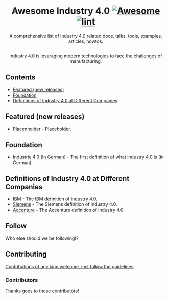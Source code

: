 <div align="center">

<!-- title -->

<!--lint ignore no-dead-urls-->

# Awesome Industry 4.0 [![Awesome](https://awesome.re/badge.svg)](https://awesome.re) [![lint](https://github.com/akoscsiszar/awesome-i40/actions/workflows/lint.yaml/badge.svg)](https://github.com/akoscsiszar/awesome-i40/workflows/lint.yaml)

<!-- subtitle -->

A comprehensive list of industry 4.0 related docs, talks, tools, examples, articles, howtos.

<!-- image -->

<a href="" target="_blank" rel="noopener noreferrer">
  <img src="" />
</a>

<!-- description -->

Industry 4.0 is levaraging modern technologies to face the challenges of manufacturing. 
</div>

<!-- TOC -->

## Contents

- [Featured (new releases)](#featured-new-releases)
- [Foundation](#Foundation)
- [Definitions of Industry 4.0 at Different Companies](#Definitions-of-industry-40-at-different-companies)

<!-- CONTENT -->

## Featured (new releases)

- [Placenholder](https://apple.com) - Placeholder.

## Foundation

- [Industrie 4.0 (In German)](https://web.archive.org/web/20130304101009/http://www.vdi-nachrichten.com/artikel/Industrie-4-0-Mit-dem-Internet-der-Dinge-auf-dem-Weg-zur-4-industriellen-Revolution/52570/1) - The first definition of what industry 4.0 is (in German).

## Definitions of Industry 4.0 at Different Companies

- [IBM](https://www.ibm.com/topics/industry-4-0) - The IBM definition of industry 4.0.
- [Siemens](https://www.plm.automation.siemens.com/global/en/our-story/glossary/industry-4-0/29278) - The Siemens definition of industry 4.0.
- [Accenture](https://www.accenture.com/au-en/insights/industry-x-index) - The Accenture definition of industry 4.0.


<!-- END CONTENT -->

## Follow

<!-- list people worth following on social sites (Twitter, LinkedIn, GitHub, YouTube etc.) -->

Who else should we be following!?

## Contributing

[Contributions of any kind welcome, just follow the guidelines](contributing.md)!

### Contributors

[Thanks goes to these contributors](https://github.com/akoscsiszar/awesome-i40/graphs/contributors)!
